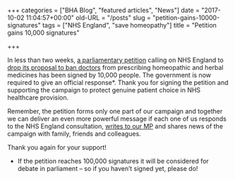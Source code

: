+++
categories = ["BHA Blog", "featured articles", "News"]
date = "2017-10-02 11:04:57+00:00"
old-URL = "/posts"
slug = "petition-gains-10000-signatures"
tags = ["NHS England", "save homeopathy"]
title = "Petition gains 10,000 signatures"

+++

In less than two weeks, [a parliamentary petition](https://petition.parliament.uk/petitions/200154) calling on NHS England to [drop its proposal to ban doctors](http://localhost/bha-blog/save-homeopathy-herbal-medicine/) from prescribing homeopathic and herbal medicines has been signed by 10,000 people. The  government is now required to give an official response*. Thank you for signing the petition and supporting the campaign to protect genuine patient choice in NHS healthcare provision.

Remember, the petition forms only one part of our campaign and together we can deliver an even more powerful message if each one of us responds to the NHS England consultation, [writes to our MP](http://localhost/bha-blog/write-mp-nhs-consultation-homeopathy-herbal-medicines/) and shares news of the campaign with family, friends and colleagues.

Thank you again for your support!

* If the petition reaches 100,000 signatures it will be considered for debate in parliament – so if you haven’t signed yet, please do!

